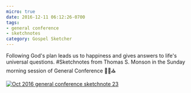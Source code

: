 ```yaml
---
micro: true
date: 2016-12-11 06:12:26-0700
tags:
- general conference
- sketchnotes
category: Gospel Sketcher
---
```


Following God's plan leads us to happiness and gives answers to life's universal questions.
#Sketchnotes from Thomas S. Monson in the Sunday morning session of General Conference ✍🏼⛪️

[![Oct 2016 general conference sketchnote 23](http://www.gospelsketcher.org/uploads/2018/d7cde7d109.jpg)](http://www.gospelsketcher.org/uploads/2018/d7cde7d109.jpg)
